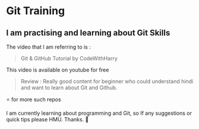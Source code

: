 # Git Training

## I am practising and learning about Git Skills

The video that I am referring to is :
> Git & GitHub Tutorial by CodeWithHarry 

This video is available on youtube for free

> Review : Really good content for beginner who could understand hindi and want to learn about Git and Github.

⭐ for more such repos

I am currently learning about programming and Git, so If any suggestions or quick tips please HMU. Thanks. 🙌